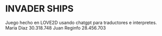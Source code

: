 # INVADER SHIPS

Juego hecho en LOVE2D usando chatgpt para traductores e interpretes.
Maria Diaz 30.318.748
Juan Reginfo 28.456.703
